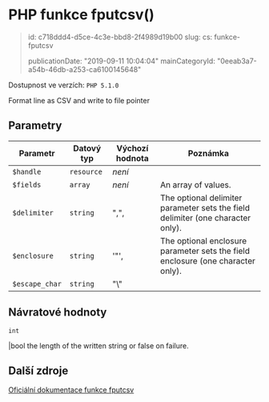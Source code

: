 PHP funkce fputcsv()
====================

> id: c718ddd4-d5ce-4c3e-bbd8-2f4989d19b00
> slug:
> 	cs: funkce-fputcsv
>
> publicationDate: "2019-09-11 10:04:04"
> mainCategoryId: "0eeab3a7-a54b-46db-a253-ca6100145648"

Dostupnost ve verzích: `PHP 5.1.0`

Format line as CSV and write to file pointer


Parametry
--------------

| Parametr | Datový typ | Výchozí hodnota | Poznámka |
|-----|-----|-----|-----|
| `$handle` | `resource` | *není* |  |
| `$fields` | `array` | *není* | An array of values. |
| `$delimiter` | `string` | ",", | The optional delimiter parameter sets the field delimiter (one character only). |
| `$enclosure` | `string` | '"', | The optional enclosure parameter sets the field enclosure (one character only). |
| `$escape_char` | `string` | "\\" |  |


Návratové hodnoty
----------------

`int`

|bool the length of the written string or false on failure.

Další zdroje
------------

[Oficiální dokumentace funkce fputcsv](https://www.php.net/manual/en/function.fputcsv.php)
